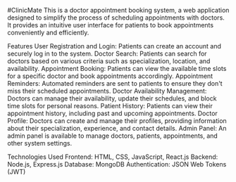 #ClinicMate
This is a doctor appointment booking system, a web application designed to simplify the process of scheduling appointments with doctors. It provides an intuitive user interface for patients to book appointments conveniently and efficiently.

Features
User Registration and Login: Patients can create an account and securely log in to the system.
Doctor Search: Patients can search for doctors based on various criteria such as specialization, location, and availability.
Appointment Booking: Patients can view the available time slots for a specific doctor and book appointments accordingly.
Appointment Reminders: Automated reminders are sent to patients to ensure they don't miss their scheduled appointments.
Doctor Availability Management: Doctors can manage their availability, update their schedules, and block time slots for personal reasons.
Patient History: Patients can view their appointment history, including past and upcoming appointments.
Doctor Profile: Doctors can create and manage their profiles, providing information about their specialization, experience, and contact details.
Admin Panel: An admin panel is available to manage doctors, patients, appointments, and other system settings.

Technologies Used
Frontend: HTML, CSS, JavaScript, React.js
Backend: Node.js, Express.js
Database: MongoDB
Authentication: JSON Web Tokens (JWT)
